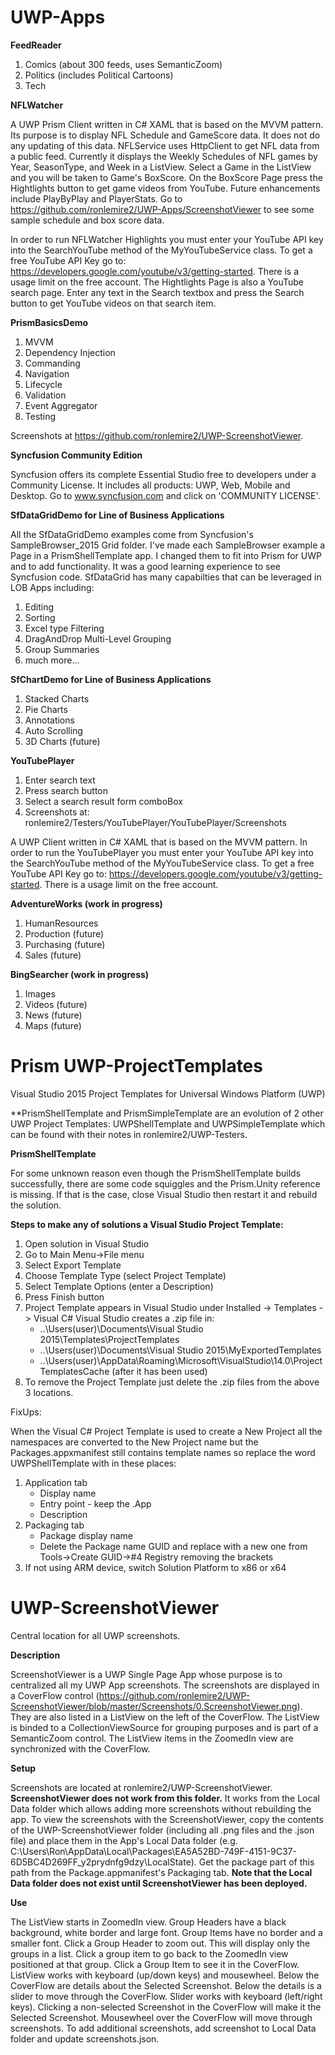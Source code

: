 # UWP-Apps

**FeedReader**

1. Comics (about 300 feeds, uses SemanticZoom)
2. Politics (includes Political Cartoons)
3. Tech 

**NFLWatcher**

A UWP Prism Client written in C# XAML that is based on the MVVM pattern. Its purpose is to display NFL Schedule and GameScore data. It does not do any updating of this data. NFLService uses HttpClient to get NFL data from a public feed. Currently it displays the Weekly Schedules of NFL games by Year, SeasonType, and Week in a ListView. Select a Game in the ListView and you will be taken to Game's BoxScore. On the BoxScore Page press the Hightlights button to get game videos from YouTube. Future enhancements include PlayByPlay and PlayerStats. Go to https://github.com/ronlemire2/UWP-Apps/ScreenshotViewer to see some sample schedule and box score data.

In order to run NFLWatcher Highlights you must enter your YouTube API key into the SearchYouTube method of the MyYouTubeService class. To get a free YouTube API Key go to: https://developers.google.com/youtube/v3/getting-started. There is a usage limit on the free account. The Hightlights Page is also a YouTube search page. Enter any text in the Search textbox and press the Search button to get YouTube videos on that search item.

**PrismBasicsDemo**

1. MVVM
2. Dependency Injection
3. Commanding
4. Navigation
5. Lifecycle
6. Validation
7. Event Aggregator
8. Testing

Screenshots at https://github.com/ronlemire2/UWP-ScreenshotViewer.

**Syncfusion Community Edition**

Syncfusion offers its complete Essential Studio free to developers under a Community License. It includes all products: UWP, Web, Mobile and Desktop. Go to www.syncfusion.com and click on 'COMMUNITY LICENSE'.

**SfDataGridDemo for Line of Business Applications**

All the SfDataGridDemo examples come from Syncfusion's SampleBrowser_2015 Grid folder. I've made each SampleBrowser example a Page in a PrismShellTemplate app. I changed them to fit into Prism for UWP and to add functionality. It was a good learning experience to see Syncfusion code. SfDataGrid has many capabilties that can be leveraged in LOB Apps including:

1. Editing
2. Sorting
3. Excel type Filtering
4. DragAndDrop Multi-Level Grouping
5. Group Summaries
6. much more...


**SfChartDemo for Line of Business Applications**

1. Stacked Charts
2. Pie Charts
3. Annotations
4. Auto Scrolling
5. 3D Charts (future)

**YouTubePlayer**

1. Enter search text
2. Press search button
3. Select a search result form comboBox
4. Screenshots at: ronlemire2/Testers/YouTubePlayer/YouTubePlayer/Screenshots 

A UWP Client written in C# XAML that is based on the MVVM pattern. In order to run the YouTubePlayer you must enter your YouTube API key into the SearchYouTube method of the MyYouTubeService class.      To get a free YouTube API Key go to: https://developers.google.com/youtube/v3/getting-started. There is a usage limit on the free account.

**AdventureWorks (work in progress)**

1. HumanResources
2. Production (future)
3. Purchasing (future)
4. Sales (future)


**BingSearcher (work in progress)**

1. Images
2. Videos (future)
3. News (future)
4. Maps (future)


# Prism UWP-ProjectTemplates
Visual Studio 2015 Project Templates for Universal Windows Platform (UWP)

**PrismShellTemplate and PrismSimpleTemplate are an evolution of 2 other UWP Project Templates: UWPShellTemplate and UWPSimpleTemplate which can be found with their notes in ronlemire2/UWP-Testers.

**PrismShellTemplate**

For some unknown reason even though the PrismShellTemplate builds successfully, there are some code squiggles and the Prism.Unity reference is missing. If that is the case, close Visual Studio then restart it and rebuild the solution.

**Steps to make any of solutions a Visual Studio Project Template:**

1. Open solution in Visual Studio
2. Go to Main Menu->File menu
2. Select Export Template
3. Choose Template Type (select Project Template)
4. Select Template Options (enter a Description)
5. Press Finish button
6. Project Template appears in Visual Studio under Installed -> Templates -> Visual C# Visual Studio creates a .zip file in:
	* ..\Users\(user)\Documents\Visual Studio 2015\Templates\ProjectTemplates
	* ..\Users\(user)\Documents\Visual Studio 2015\MyExportedTemplates
	* ..\Users\(user)\AppData\Roaming\Microsoft\VisualStudio\14.0\ProjectTemplatesCache (after it has been used)
7. To remove the Project Template just delete the .zip files from the above 3 locations.

FixUps:

When the Visual C# Project Template is used to create a New Project all the namespaces are converted to the New Project name but the Packages.appxmanifest still contains template names so replace the word UWPShellTemplate with <New Project Name> in these places:
1. Application tab
	* Display name
	* Entry point - keep the .App
	* Description
2. Packaging tab
	* Package display name
	* Delete the Package name GUID and replace with a new one from Tools->Create GUID->#4 Registry removing the brackets
3. If not using ARM device, switch Solution Platform to x86 or x64 

# UWP-ScreenshotViewer
Central location for all UWP screenshots.

**Description**

ScreenshotViewer is a UWP Single Page App whose purpose is to centralized all my UWP App screenshots. The screenshots are displayed in a CoverFlow control (https://github.com/ronlemire2/UWP-ScreenshotViewer/blob/master/Screenshots/0.ScreenshotViewer.png). They are also listed in a ListView on the left of the CoverFlow. The ListView is binded to a CollectionViewSource for grouping purposes and is part of a SemanticZoom control. The ListView items in the ZoomedIn view are synchronized with the CoverFlow.

**Setup**

Screenshots are located at ronlemire2/UWP-ScreenshotViewer. **ScreenshotViewer does not work from this folder.** It works from the Local Data folder which allows adding more screenshots without rebuilding the app. To view the screenshots with the ScreenshotViewer, copy the contents of the UWP-ScreenshotViewer folder (including all .png files and the .json file) and place them in the App's Local Data folder (e.g. C:\Users\Ron\AppData\Local\Packages\EA5A52BD-749F-4151-9C37-6D5BC4D269FF_y2prydnfg9dzy\LocalState). Get the package part of this path from the Package.appmanifest's Packaging tab. **Note that the Local Data folder does not exist until ScreenshotViewer has been deployed.**


**Use**

The ListView starts in ZoomedIn view. Group Headers have a black background, white border and large font. Group Items have no border and a smaller font. Click a Group Header to zoom out. This will display only the groups in a list. Click a group item to go back to the ZoomedIn view positioned at that group. Click a Group Item to see it in the CoverFlow. ListView works with keyboard (up/down keys) and mousewheel. 
Below the CoverFlow are details about the Selected Screenshot. Below the details is a slider to move through the CoverFlow. Slider works with keyboard (left/right keys). Clicking a non-selected Screenshot in the CoverFlow will make it the Selected Screenshot. Mousewheel over the CoverFlow will move through screenshots. To add additional screenshots, add screenshot to Local Data folder and update screenshots.json.

